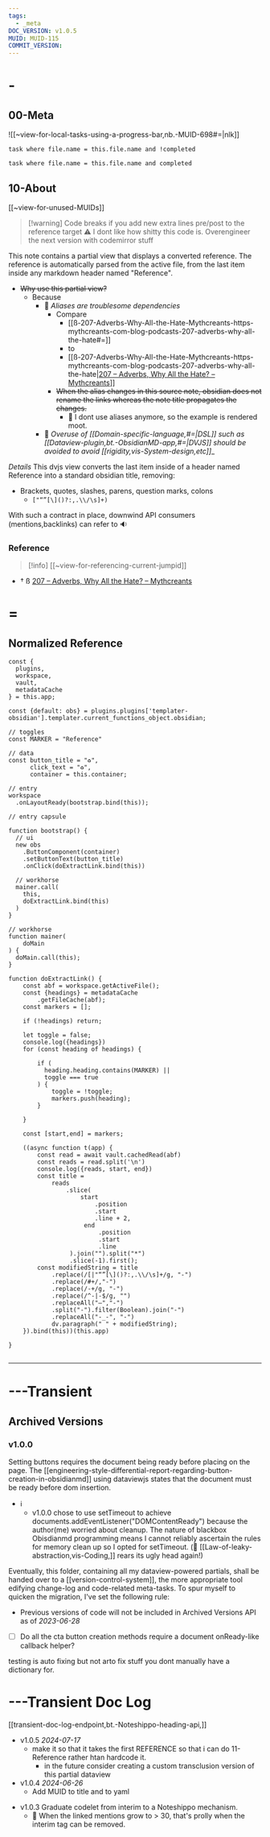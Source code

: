 ```yaml
---
tags:
  - _meta
DOC_VERSION: v1.0.5
MUID: MUID-115
COMMIT_VERSION:
---
```



# -

## 00-Meta

![[~view-for-local-tasks-using-a-progress-bar,nb.-MUID-698#=|nlk]]

```dataview
task where file.name = this.file.name and !completed
```

```dataview
task where file.name = this.file.name and completed
```

## 10-About

[[~view-for-unused-MUIDs]]

> [!warning] Code breaks if you add new extra lines pre/post to the reference target
> ⚠ I dont like how shitty this code is. Overengineer the next version with codemirror stuff

This note contains a partial view that displays a converted reference.
The reference is automatically parsed from the active file, from the last item inside any markdown header named "Reference".

- ~~Why use this partial view?~~
  - Because
    - 📁 _Aliases are troublesome dependencies_
      - Compare
        -  [[ß-207-Adverbs-Why-All-the-Hate-Mythcreants-https-mythcreants-com-blog-podcasts-207-adverbs-why-all-the-hate#=]]
          -  to
        -  [[ß-207-Adverbs-Why-All-the-Hate-Mythcreants-https-mythcreants-com-blog-podcasts-207-adverbs-why-all-the-hate|[207 – Adverbs, Why All the Hate? – Mythcreants](https://mythcreants.com/blog/podcasts/207-adverbs-why-all-the-hate/)]]
      - ~~When the alias changes in this source note, obsidian does not rename the links whereas the note title propagates the changes.~~
        - 🤔 I dont use aliases anymore, so the example is rendered moot. 
    - 📁 _Overuse of [[Domain-specific-language,#=|DSL]] such as [[Dataview-plugin,bt.-ObsidianMD-app,#=|DVJS]] should be avoided to avoid [[rigidity,vis-System-design,etc]]__

_Details_
This dvjs view converts the last item inside of a header named Reference into a standard obsidian title, removing:

- Brackets, quotes, slashes, parens, question marks, colons
  - `["“”[\]()?:,.\\/\s]+)`

With such a contract in place, downwind API consumers (mentions,backlinks) can refer to 🔉

### Reference

> [!info] [[~view-for-referencing-current-jumpid]]

- † ß [207 – Adverbs, Why All the Hate? – Mythcreants](https://mythcreants.com/blog/podcasts/207-adverbs-why-all-the-hate/)

# =

## Normalized Reference

```dataviewjs
const {
  plugins, 
  workspace, 
  vault, 
  metadataCache
} = this.app;

const {default: obs} = plugins.plugins['templater-obsidian'].templater.current_functions_object.obsidian;

// toggles
const MARKER = "Reference"

// data
const button_title = "♻",
      click_text = "♻",
      container = this.container;

// entry
workspace
  .onLayoutReady(bootstrap.bind(this));

// entry capsule

function bootstrap() {
  // ui
  new obs
    .ButtonComponent(container)
    .setButtonText(button_title)
    .onClick(doExtractLink.bind(this))

  // workhorse
  mainer.call(
    this,
    doExtractLink.bind(this)
  )
}

// workhorse
function mainer(
    doMain
) {
  doMain.call(this);
}

function doExtractLink() {
    const abf = workspace.getActiveFile();
    const {headings} = metadataCache
        .getFileCache(abf);
    const markers = [];
    
    if (!headings) return;
    
    let toggle = false;
    console.log({headings})
    for (const heading of headings) {

        if (
          heading.heading.contains(MARKER) || 
          toggle === true
        ) {
            toggle = !toggle;
            markers.push(heading);
        }

    }

    const [start,end] = markers;

    ((async function t(app) {
        const read = await vault.cachedRead(abf)
        const reads = read.split('\n')
        console.log({reads, start, end})
        const title =
            reads
                .slice(
                    start
                        .position
                        .start
                        .line + 2,
                     end
                         .position
                         .start
                         .line
                 ).join("").split("*")
                 .slice(-1).first();
        const modifiedString = title
            .replace(/[|"“”[\]()?:,.\\/\s]+/g, "-")
            .replace(/#+/,"-")
            .replace(/-+/g, "-")
            .replace(/^-|-$/g, "")
            .replaceAll("–","-")
            .split("-").filter(Boolean).join("-")
            .replaceAll("-_-", "-")
            dv.paragraph(" " + modifiedString);
    }).bind(this))(this.app)

}


```

---

# ---Transient

## Archived Versions

### v1.0.0

Setting buttons requires the document being ready before placing on the page. The [[engineering-style-differential-report-regarding-button-creation-in-obsidianmd]] using dataviewjs states that the document must be ready before dom insertion.

- ℹ
  - v1.0.0 chose to use setTimeout to achieve documents.addEventListener("DOMContentReady") because the author(me) worried about cleanup. The nature of blackbox Obisdianmd programming means I cannot reliably ascertain the rules for memory clean up so I opted for setTimeout. (🤔 [[Law-of-leaky-abstraction,vis-Coding,]] rears its ugly head again!)

Eventually, this folder, containing all my dataview-powered partials, shall be handed over to a [[version-control-system]], the more appropriate tool edifying change-log and code-related meta-tasks. To spur myself to quicken the migration, I've set the following rule:

- Previous versions of code will not be included in Archived Versions API as of _2023-06-28_

* [ ] Do all the cta button creation methods require a document onReady-like callback helper?

testing is auto fixing but not arto fix stuff you dont manually have a dictionary for.

# ---Transient Doc Log

[[transient-doc-log-endpoint,bt.-Noteshippo-heading-api,]]

- v1.0.5 *2024-07-17*
  - make it so that it takes the first REFERENCE so that i can do 11-Reference rather htan hardcode it.
    - in the future consider creating a custom transclusion version of this partial dataview
- v1.0.4 *2024-06-26*
  - Add MUID to title and to yaml
* v1.0.3 Graduate codelet from interim to a Noteshippo mechanism.
  * 🤔 When the linked mentions grow to > 30, that's prolly when the interim tag can be removed.

